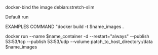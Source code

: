 docker-bind the image debian:stretch-slim

Default run

EXAMPLES COMMAND "docker build -t $name_images .

docker run --name $name_container -d --restart="always" --publish 53:53/tcp --publish 53:53/udp --volume patch_to_host_directory:/data $name_images
